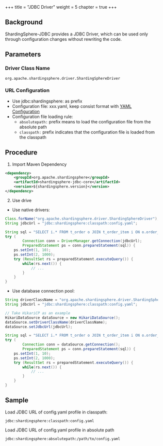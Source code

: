 +++
title = "JDBC Driver"
weight = 5
chapter = true
+++

## Background

ShardingSphere-JDBC provides a JDBC Driver, which can be used only through configuration changes without rewriting the code.

## Parameters

### Driver Class Name

`org.apache.shardingsphere.driver.ShardingSphereDriver`

### URL Configuration

- Use jdbc:shardingsphere: as prefix
- Configuration file: xxx.yaml, keep consist format with [YAML Configuration](/en/user-manual/shardingsphere-jdbc/yaml-config/)
- Configuration file loading rule:
  - `absolutepath:` prefix means to load the configuration file from the absolute path
  - `classpath:` prefix indicates that the configuration file is loaded from the classpath

## Procedure

1. Import Maven Dependency

```xml
<dependency>
    <groupId>org.apache.shardingsphere</groupId>
    <artifactId>shardingsphere-jdbc-core</artifactId>
    <version>${shardingsphere.version}</version>
</dependency>
```

2. Use drive

* Use native drivers:

```java
Class.forName("org.apache.shardingsphere.driver.ShardingSphereDriver");
String jdbcUrl = "jdbc:shardingsphere:classpath:config.yaml";

String sql = "SELECT i.* FROM t_order o JOIN t_order_item i ON o.order_id=i.order_id WHERE o.user_id=? AND o.order_id=?";
try (
        Connection conn = DriverManager.getConnection(jdbcUrl);
        PreparedStatement ps = conn.prepareStatement(sql)) {
    ps.setInt(1, 10);
    ps.setInt(2, 1000);
    try (ResultSet rs = preparedStatement.executeQuery()) {
        while(rs.next()) {
            // ...
        }
    }
}
```

* Use database connection pool:

```java
String driverClassName = "org.apache.shardingsphere.driver.ShardingSphereDriver";
String jdbcUrl = "jdbc:shardingsphere:classpath:config.yaml";

// Take HikariCP as an example 
HikariDataSource dataSource = new HikariDataSource();
dataSource.setDriverClassName(driverClassName);
dataSource.setJdbcUrl(jdbcUrl);

String sql = "SELECT i.* FROM t_order o JOIN t_order_item i ON o.order_id=i.order_id WHERE o.user_id=? AND o.order_id=?";
try (
        Connection conn = dataSource.getConnection();
        PreparedStatement ps = conn.prepareStatement(sql)) {
    ps.setInt(1, 10);
    ps.setInt(2, 1000);
    try (ResultSet rs = preparedStatement.executeQuery()) {
        while(rs.next()) {
            // ...
        }
    }
}
```

## Sample

Load JDBC URL of config.yaml profile in classpath:
```
jdbc:shardingsphere:classpath:config.yaml
```

Load JDBC URL of config.yaml profile in absolute path
```
jdbc:shardingsphere:absolutepath:/path/to/config.yaml
```
